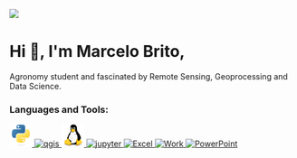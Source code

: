 <a href="https://www.linkedin.com/in/marcelo-brito" target="_blank"><img src="https://img.shields.io/badge/My-LinkedIn-blue" target="_blank"></a>
<h1 align="left">Hi 👋, I'm Marcelo Brito, </h1>
<p> Agronomy student and fascinated by Remote Sensing, Geoprocessing and Data Science. </p>

<h3 align="left">Languages and Tools:</h3>
<a href="https://www.python.org" target="_blank"> <img src="https://raw.githubusercontent.com/devicons/devicon/master/icons/python/python-original.svg" alt="python" width="40" height="40"/> </a> <a href="https://qgis.org" target="_blank"> <img src="https://raw.githubusercontent.com/qgis/QGIS/1a3be589d3780f7dfb315da52e885ca6eef0900f/images/icons/qgis_icon.svg" alt="qgis" width="40" height="40"/> </a> <a href="https://www.linux.org/" target="_blank"> <img src="https://raw.githubusercontent.com/devicons/devicon/master/icons/linux/linux-original.svg" alt="linux" width="40" height="40"/> </a> <a href="https://jupyter.org" target="_blank"> <img src="https://jupyter.org/assets/main-logo.svg" alt="jupyter" width="40" height="40"/> </a> <a href="https://www.microsoft.com/pt-br/microsoft-365/excel" target="_blank"> <img src="https://raw.githubusercontent.com/sempostma/office365-icons/4ef2ee3dc5705f4ab23bc5fc7f236884d0bc10f3/svg/excel.svg" alt="Excel" width="40" height="40"/> </a> <a href="https://www.microsoft.com/pt-br/microsoft-365/word" target="_blank"> <img src="https://raw.githubusercontent.com/sempostma/office365-icons/4ef2ee3dc5705f4ab23bc5fc7f236884d0bc10f3/svg/word.svg" alt="Work" width="40" height="40"/> </a> <a href="https://www.microsoft.com/pt-br/microsoft-365/powerpoint" target="_blank"> <img src="https://raw.githubusercontent.com/sempostma/office365-icons/4ef2ee3dc5705f4ab23bc5fc7f236884d0bc10f3/svg/powerpoint.svg" alt="PowerPoint" width="40" height="40"/> </a>
